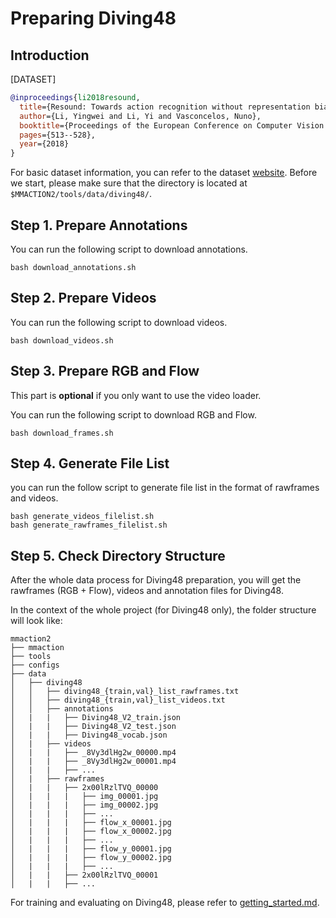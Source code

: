 # Preparing Diving48

## Introduction

[DATASET]

```BibTeX
@inproceedings{li2018resound,
  title={Resound: Towards action recognition without representation bias},
  author={Li, Yingwei and Li, Yi and Vasconcelos, Nuno},
  booktitle={Proceedings of the European Conference on Computer Vision (ECCV)},
  pages={513--528},
  year={2018}
}
```

For basic dataset information, you can refer to the dataset [website](http://www.svcl.ucsd.edu/projects/resound/dataset.html).
Before we start, please make sure that the directory is located at `$MMACTION2/tools/data/diving48/`.

## Step 1. Prepare Annotations

You can run the following script to download annotations.

```shell
bash download_annotations.sh
```

## Step 2. Prepare Videos

You can run the following script to download videos.

```shell
bash download_videos.sh
```

## Step 3. Prepare RGB and Flow

This part is **optional** if you only want to use the video loader.

You can run the following script to download RGB and Flow.

```shell
bash download_frames.sh
```

## Step 4. Generate File List

you can run the follow script to generate file list in the format of rawframes and videos.

```shell
bash generate_videos_filelist.sh
bash generate_rawframes_filelist.sh
```

## Step 5. Check Directory Structure

After the whole data process for Diving48 preparation,
you will get the rawframes (RGB + Flow), videos and annotation files for Diving48.

In the context of the whole project (for Diving48 only), the folder structure will look like:

```
mmaction2
├── mmaction
├── tools
├── configs
├── data
│   ├── diving48
│   │   ├── diving48_{train,val}_list_rawframes.txt
│   │   ├── diving48_{train,val}_list_videos.txt
│   │   ├── annotations
│   |   |   ├── Diving48_V2_train.json
│   |   |   ├── Diving48_V2_test.json
│   |   |   ├── Diving48_vocab.json
│   |   ├── videos
│   |   |   ├── _8Vy3dlHg2w_00000.mp4
│   |   |   ├── _8Vy3dlHg2w_00001.mp4
│   |   |   ├── ...
│   |   ├── rawframes
│   |   |   ├── 2x00lRzlTVQ_00000
│   |   |   |   ├── img_00001.jpg
│   |   |   |   ├── img_00002.jpg
│   |   |   |   ├── ...
│   |   |   |   ├── flow_x_00001.jpg
│   |   |   |   ├── flow_x_00002.jpg
│   |   |   |   ├── ...
│   |   |   |   ├── flow_y_00001.jpg
│   |   |   |   ├── flow_y_00002.jpg
│   |   |   |   ├── ...
│   |   |   ├── 2x00lRzlTVQ_00001
│   |   |   ├── ...
```

For training and evaluating on Diving48, please refer to [getting_started.md](/docs/getting_started.md).
